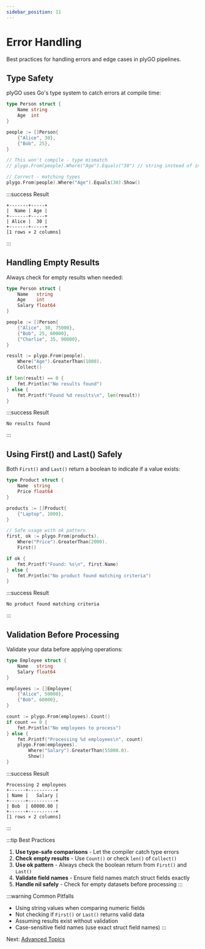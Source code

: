 ```yaml
---
sidebar_position: 11
---
```


# Error Handling

Best practices for handling errors and edge cases in plyGO pipelines.

## Type Safety

plyGO uses Go's type system to catch errors at compile time:

```go
type Person struct {
    Name string
    Age  int
}

people := []Person{
    {"Alice", 30},
    {"Bob", 25},
}

// This won't compile - type mismatch
// plygo.From(people).Where("Age").Equals("30") // string instead of int

// Correct - matching types
plygo.From(people).Where("Age").Equals(30).Show()
```

:::success Result
```
+-------+-----+
|  Name | Age |
+-------+-----+
| Alice |  30 |
+-------+-----+
[1 rows × 2 columns]
```
:::

## Handling Empty Results

Always check for empty results when needed:

```go
type Person struct {
    Name   string
    Age    int
    Salary float64
}

people := []Person{
    {"Alice", 30, 75000},
    {"Bob", 25, 60000},
    {"Charlie", 35, 90000},
}

result := plygo.From(people).
    Where("Age").GreaterThan(1000).
    Collect()

if len(result) == 0 {
    fmt.Println("No results found")
} else {
    fmt.Printf("Found %d results\n", len(result))
}
```

:::success Result
```
No results found
```
:::

## Using First() and Last() Safely

Both `First()` and `Last()` return a boolean to indicate if a value exists:

```go
type Product struct {
    Name  string
    Price float64
}

products := []Product{
    {"Laptop", 1000},
}

// Safe usage with ok pattern
first, ok := plygo.From(products).
    Where("Price").GreaterThan(2000).
    First()

if ok {
    fmt.Printf("Found: %s\n", first.Name)
} else {
    fmt.Println("No product found matching criteria")
}
```

:::success Result
```
No product found matching criteria
```
:::

## Validation Before Processing

Validate your data before applying operations:

```go
type Employee struct {
    Name   string
    Salary float64
}

employees := []Employee{
    {"Alice", 50000},
    {"Bob", 60000},
}

count := plygo.From(employees).Count()
if count == 0 {
    fmt.Println("No employees to process")
} else {
    fmt.Printf("Processing %d employees\n", count)
    plygo.From(employees).
        Where("Salary").GreaterThan(55000.0).
        Show()
}
```

:::success Result
```
Processing 2 employees
+------+----------+
| Name |   Salary |
+------+----------+
| Bob  | 60000.00 |
+------+----------+
[1 rows × 2 columns]
```
:::

:::tip Best Practices
1. **Use type-safe comparisons** - Let the compiler catch type errors
2. **Check empty results** - Use `Count()` or check `len()` of `Collect()`
3. **Use ok pattern** - Always check the boolean return from `First()` and `Last()`
4. **Validate field names** - Ensure field names match struct fields exactly
5. **Handle nil safely** - Check for empty datasets before processing
:::

:::warning Common Pitfalls
- Using string values when comparing numeric fields
- Not checking if `First()` or `Last()` returns valid data
- Assuming results exist without validation
- Case-sensitive field names (use exact struct field names)
:::

Next: [Advanced Topics](../tutorial-advanced/01-composition.md)
